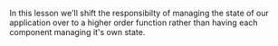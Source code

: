 In this lesson we'll shift the responsibilty of managing the state of our application over to a higher order function rather than having each component managing it's own state.
